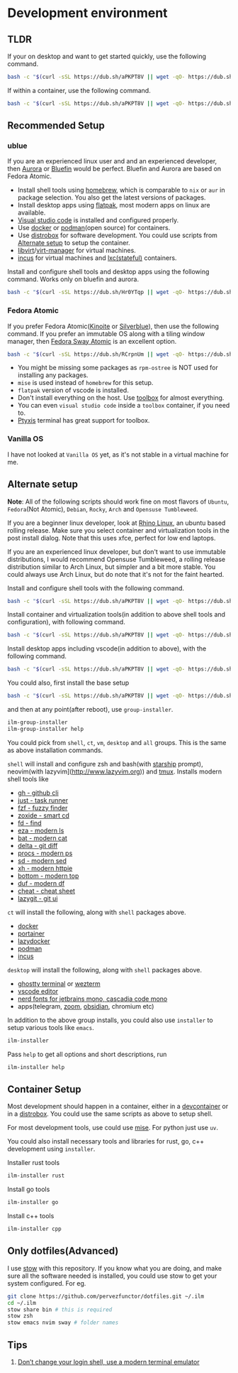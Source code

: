 # Development environment

## TLDR

If your on desktop and want to get started quickly, use the following command.

```bash
bash -c "$(curl -sSL https://dub.sh/aPKPT8V || wget -qO- https://dub.sh/aPKPT8V)" -- dev
```
If within a container, use the following command.

```bash
bash -c "$(curl -sSL https://dub.sh/aPKPT8V || wget -qO- https://dub.sh/aPKPT8V)" -- shell
```

## Recommended Setup

### ublue

If you are an experienced linux user and and an experienced developer, then [Aurora](https://getaurora.dev/en) or [Bluefin](https://projectbluefin.io) would be perfect. Bluefin and Aurora are based on Fedora Atomic.

  - Install shell tools using [homebrew](https://brew.sh), which is comparable to `nix` or `aur` in package selection. You also get the latest versions of packages.
  - Install desktop apps using [flatpak](https://flathub.org), most modern apps on linux are available.
  - [Visual studio code](https://code.visualstudio.com) is installed and configured properly.
  - Use [docker](https://docker.com) or [podman](https://podman.io)(open source) for containers.
  - Use [distrobox](https://distrobox.it) for software development. You could use scripts from [Alternate setup](#alternate-setup) to setup the container.
  - [libvirt](https://libvirt.org)/[virt-manager](https://virt-manager.org) for virtual machines.
  - [incus](https://linuxcontainers.org/incus) for virtual machines and [lxc(stateful)](https://linuxcontainers.org/lxc) containers.

Install and configure shell tools and desktop apps using the following command. Works only on bluefin and aurora.

```bash
bash -c "$(curl -sSL https://dub.sh/Hr0YTqp || wget -qO- https://dub.sh/Hr0YTqp)"
```


### Fedora Atomic

If you prefer Fedora Atomic([Kinoite](https://fedoraproject.org/atomic-desktops/kinoite) or [Silverblue](https://fedoraproject.org/atomic-desktops/kinoite)), then use the following command. If you prefer an immutable OS along with a tiling window manager, then [Fedora Sway Atomic](https://fedoraproject.org/atomic-desktops/sway) is an excellent option.

```bash
bash -c "$(curl -sSL https://dub.sh/RCrpnUm || wget -qO- https://dub.sh/RCrpnUm)"
```

  - You might be missing some packages as `rpm-ostree` is NOT used for installing any packages.
  - `mise` is used instead of `homebrew` for this setup.
  - `flatpak` version of vscode is installed.
  - Don't install everything on the host. Use [toolbox](https://docs.fedoraproject.org/en-US/fedora-silverblue/toolbox) for almost everything.
  - You can even `visual studio code` inside a `toolbox` container, if you need to.
  - [Ptyxis](https://gitlab.gnome.org/chergert/ptyxis) terminal has great support for toolbox.

### Vanilla OS

I have not looked at `Vanilla OS` yet, as it's not stable in a virtual machine for me.


## Alternate setup

**Note**: All of the following scripts should work fine on most flavors of `Ubuntu`, `Fedora`(Not Atomic), `Debian`, `Rocky`, `Arch` and `Opensuse Tumbleweed`.

If you are a beginner linux developer, look at [Rhino Linux](https://rhinolinux.org), an ubuntu based rolling release. Make sure you select container and virtualization tools in the post install dialog. Note that this uses xfce, perfect for low end laptops.

If you are an experienced linux developer, but don't want to use immutable distributions, I would recommend Opensuse Tumbleweed, a rolling release distribution similar to Arch Linux, but simpler and a bit more stable. You could always use Arch Linux, but do note that it's not for the faint hearted.

Install and configure shell tools with the following command.

```bash
bash -c "$(curl -sSL https://dub.sh/aPKPT8V || wget -qO- https://dub.sh/aPKPT8V)" -- shell
```
Install container and virtualization tools(in addition to above shell tools and configuration), with following command.

```bash
bash -c "$(curl -sSL https://dub.sh/aPKPT8V || wget -qO- https://dub.sh/aPKPT8V)" -- vm
```
Install desktop apps including vscode(in addition to above), with the following command.

```bash
bash -c "$(curl -sSL https://dub.sh/aPKPT8V || wget -qO- https://dub.sh/aPKPT8V)" -- desktop
```

You could also, first install the base setup

```bash
bash -c "$(curl -sSL https://dub.sh/aPKPT8V || wget -qO- https://dub.sh/aPKPT8V)"
```

and then at any point(after reboot), use `group-installer`.

```bash
ilm-group-installer
ilm-group-installer help
```

You could pick from `shell`, `ct`, `vm`, `desktop` and `all` groups. This is the same as above installation commands.

`shell` will install and configure zsh and bash(with [starship](https://starship.rs) prompt), neovim(with lazyvim](http://www.lazyvim.org)) and [tmux](https://github.com/tmux/tmux/wiki). Installs modern shell tools like

- [gh - github cli](https://cli.github.com)
- [just - task runner](https://github.com/casey/just)
- [fzf - fuzzy finder](https://github.com/junegunn/fzf)
- [zoxide - smart cd](https://github.com/ajeetdsouza/zoxide)
- [fd - find](https://github.com/sharkdp/fd)
- [eza - modern ls](https://github.com/eza-community/eza)
- [bat - modern cat](https://github.com/sharkdp/bat)
- [delta - git diff](https://github.com/dandavison/delta)
- [procs - modern ps](https://github.com/dalance/procs)
- [sd - modern sed](https://github.com/chmln/sd)
- [xh - modern httpie](https://github.com/ducaale/xh)
- [bottom - modern top](https://github.com/ClementTsang/bottom)
- [duf - modern df](https://github.com/muesli/duf)
- [cheat - cheat sheet](https://github.com/cheat/cheat)
- [lazygit - git ui](https://github.com/jesseduffield/lazygit)

`ct` will install the following, along with `shell` packages above.

- [docker](https://docker.com)
- [portainer](https://portainer.io)
- [lazydocker](https://github.com/jesseduffield/lazydocker)
- [podman](https://podman.io)
- [incus](https://linuxcontainers.org/incus)

`desktop` will install the following, along with `shell` packages above.

- [ghostty terminal](https://github.com/pgdev92/ghostty) or [wezterm](https://wezfurlong.org/wezterm)
- [vscode editor](https://code.visualstudio.com)
- [nerd fonts for jetbrains mono, cascadia code mono](https://github.com/ryanoasis/nerd-fonts)
- apps(telegram, [zoom](https://zoom.us), [obsidian](https://obsidian.md), chromium etc)

In addition to the above group installs, you could also use `installer` to setup various tools like `emacs`.

```bash
ilm-installer
```

Pass `help` to get all options and short descriptions, run

```bash
ilm-installer help
```

## Container Setup

Most development should happen in a container, either in a [devcontainer](https://code.visualstudio.com/docs/devcontainers/containers) or in a [distrobox](https://github.com/89luca89/distrobox). You could use the same scripts as above to setup shell.

For most development tools, use could use [mise](https://mise.dev). For python just use `uv`.

You could also install necessary tools and libraries for rust, go, c++ development using `installer`.

Installer rust tools

```bash
ilm-installer rust
```

Install go tools

```bash
ilm-installer go
```

Install c++ tools

```bash
ilm-installer cpp
```

## Only dotfiles(Advanced)

I use [stow](https://www.gnu.org/software/stow) with this repository. If you know what you are doing, and make sure all the software needed is installed, you could use stow to get your system configured. For eg.

```bash
git clone https://github.com/pervezfunctor/dotfiles.git ~/.ilm
cd ~/.ilm
stow share bin # this is required
stow zsh
stow emacs nvim sway # folder names
```

## Tips

1. [Don’t change your login shell, use a modern terminal emulator](https://tim.siosm.fr/blog/2023/12/22/dont-change-defaut-login-shell/)
